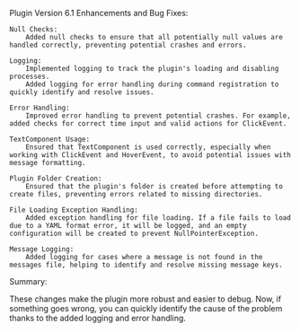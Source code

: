 
Plugin Version 6.1
Enhancements and Bug Fixes:

    Null Checks:
        Added null checks to ensure that all potentially null values are handled correctly, preventing potential crashes and errors.

    Logging:
        Implemented logging to track the plugin's loading and disabling processes.
        Added logging for error handling during command registration to quickly identify and resolve issues.

    Error Handling:
        Improved error handling to prevent potential crashes. For example, added checks for correct time input and valid actions for ClickEvent.

    TextComponent Usage:
        Ensured that TextComponent is used correctly, especially when working with ClickEvent and HoverEvent, to avoid potential issues with message formatting.

    Plugin Folder Creation:
        Ensured that the plugin's folder is created before attempting to create files, preventing errors related to missing directories.

    File Loading Exception Handling:
        Added exception handling for file loading. If a file fails to load due to a YAML format error, it will be logged, and an empty configuration will be created to prevent NullPointerException.

    Message Logging:
        Added logging for cases where a message is not found in the messages file, helping to identify and resolve missing message keys.

Summary:

These changes make the plugin more robust and easier to debug. Now, if something goes wrong, you can quickly identify the cause of the problem thanks to the added logging and error handling.
